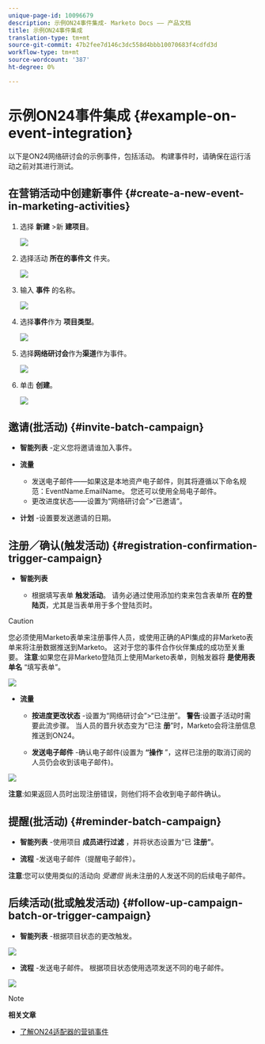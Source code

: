 ```yaml
---
unique-page-id: 10096679
description: 示例ON24事件集成- Marketo Docs —— 产品文档
title: 示例ON24事件集成
translation-type: tm+mt
source-git-commit: 47b2fee7d146c3dc558d4bbb10070683f4cdfd3d
workflow-type: tm+mt
source-wordcount: '387'
ht-degree: 0%

---
```



# 示例ON24事件集成 {#example-on-event-integration}

以下是ON24网络研讨会的示例事件，包括活动。 构建事件时，请确保在运行活动之前对其进行测试。

## 在营销活动中创建新事件 {#create-a-new-event-in-marketing-activities}

1. 选择 **新建** >新 **建项目**。

   ![](assets/image2015-12-22-15-3a35-3a15.png)

1. 选择活动 **所在的事件文** 件夹。

   ![](assets/image2015-12-22-15-3a39-3a51.png)

1. 输入 **事件** 的名称。

   ![](assets/image2015-12-22-15-3a43-3a4.png)

1. 选择**事件**作为 **项目类型**。

   ![](assets/image2015-12-22-15-3a44-3a41.png)

1. 选择**网络研讨会**作为**渠道**作为事件。

   ![](assets/image2015-12-22-15-3a46-3a34.png)

1. 单击 **创建**。

   ![](assets/image2015-12-22-15-3a48-3a20.png)

## 邀请(批活动)  {#invite-batch-campaign}

* **智能列表** -定义您将邀请谁加入事件。
* **流量**

   * 发送电子邮件——如果这是本地资产电子邮件，则其将遵循以下命名规范：EventName.EmailName。 您还可以使用全局电子邮件。
   * 更改进度状态——设置为“网络研讨会”>“已邀请”。

* **计划** -设置要发送邀请的日期。

## 注册／确认(触发活动) {#registration-confirmation-trigger-campaign}

* **智能列表**

   * 根据填写表单 **触发活动**。 请务必通过使用添加约束来包含表单所 **在的登陆页**，尤其是当表单用于多个登陆页时。

>[!CAUTION]
>
>您必须使用Marketo表单来注册事件人员，或使用正确的API集成的非Marketo表单来将注册数据推送到Marketo。 这对于您的事件合作伙伴集成的成功至关重要。 **注意**:如果您在非Marketo登陆页上使用Marketo表单，则触发器将 **是使用表单名** “填写表单”。

![](assets/image2015-12-22-15-3a50-3a22.png)

* **流量**

   * **按进度更改状态** -设置为“网络研讨会”>“已注册”。 **警告**:设置子活动时需要此流步骤。 当人员的晋升状态变为“已注 **册**”时，Marketo会将注册信息推送到ON24。

   * **发送电子邮件** -确认电子邮件(设置为 **“操作** ”，这样已注册的取消订阅的人员仍会收到该电子邮件)。

![](assets/image2015-12-22-15-3a52-3a9.png)

**注意**:如果返回人员时出现注册错误，则他们将不会收到电子邮件确认。

## 提醒(批活动) {#reminder-batch-campaign}

* **智能列表** -使用项目 **成员进行过滤** ，并将状态设置为“已 **注册”**。

* **流程** -发送电子邮件（提醒电子邮件）。

**注意**:您可以使用类似的活动向 *受邀但* 尚未注册的人发送不同的后续电子邮件。

## 后续活动(批或触发活动) {#follow-up-campaign-batch-or-trigger-campaign}

* **智能列表** -根据项目状态的更改触发。

![](assets/image2015-12-22-15-3a57-3a25.png)

* **流程** -发送电子邮件。 根据项目状态使用选项发送不同的电子邮件。

![](assets/ten.png)

>[!NOTE]
>
>**相关文章**
>
>* [了解ON24适配器的营销事件](understanding-marketo-on24-adapter-events.md)

>




